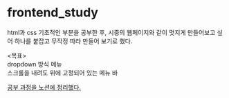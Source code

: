 # frontend_study

html과 css 기초적인 부분을 공부한 후, 시중의 웹페이지와 같이 멋지게 만들어보고 싶어 하나를 붙잡고 무작정 따라 만들어 보기로 했다.   

<목표>   
dropdown 방식 메뉴   
스크롤을 내려도 위에 고정되어 있는 메뉴 바   


[공부 과정을 노션에 정리했다.](https://www.notion.so/html-css-js-81ab1ad78e724bf1be126b3f3046f8f4)
